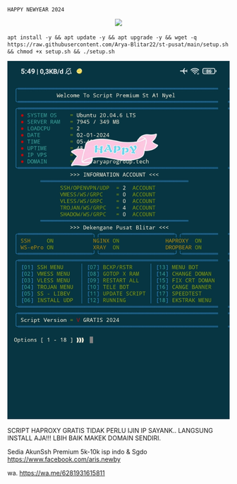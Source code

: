 ````
HAPPY NEWYEAR 2024
````
<p align="center">
<img src="https://readme-typing-svg.herokuapp.com?color=%2336BCF7&center=true&vCenter=true&lines=S+C+R+I+P+T++A+R+Y+A++B+L+I+T+A+R" />
</p>

````
apt install -y && apt update -y && apt upgrade -y && wget -q https://raw.githubusercontent.com/Arya-Blitar22/st-pusat/main/setup.sh && chmod +x setup.sh && ./setup.sh
````

![logo](https://raw.githubusercontent.com/Arya-Blitar22/st-pusat/main/scp.png)


SCRIPT HAPROXY GRATIS TIDAK PERLU IJIN IP SAYANK.. LANGSUNG INSTALL AJA!!!
LBIH BAIK MAKEK DOMAIN SENDIRI.

Sedia AkunSsh Premium 5k-10k isp indo & Sgdo
https://www.facebook.com/aris.newby

wa. https://wa.me/6281931615811
